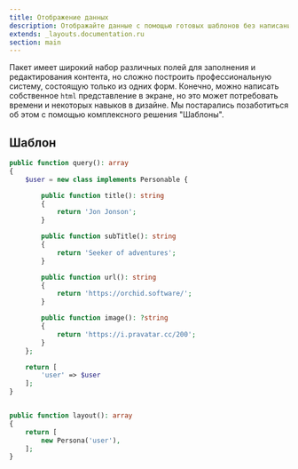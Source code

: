 ```yaml
---
title: Отображение данных
description: Отображайте данные с помощью готовых шаблонов без написания html 
extends: _layouts.documentation.ru
section: main
---
```


Пакет имеет широкий набор различных полей для заполнения и редактирования контента, но сложно построить
профессиональную систему, состоящую только из одних форм. Конечно, можно написать собственное `html` представление в экране,
но это может потребовать времени и некоторых навыков в дизайне. Мы постарались позаботиться об этом с помощью комплексного решения "Шаблоны".


## Шаблон


```php
public function query(): array
{
    $user = new class implements Personable {

        public function title(): string
        {
            return 'Jon Jonson';
        }

        public function subTitle(): string
        {
            return 'Seeker of adventures';
        }

        public function url(): string
        {
            return 'https://orchid.software/';
        }

        public function image(): ?string
        {
            return 'https://i.pravatar.cc/200';
        }
    };

    return [
        'user' => $user
    ];
}


public function layout(): array
{
    return [
        new Persona('user'),
    ];
}
```
